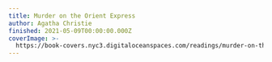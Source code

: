 ```yaml
---
title: Murder on the Orient Express
author: Agatha Christie
finished: 2021-05-09T00:00:00.000Z
coverImage: >-
  https://book-covers.nyc3.digitaloceanspaces.com/readings/murder-on-the-orient-express-01.jpg
---
```


